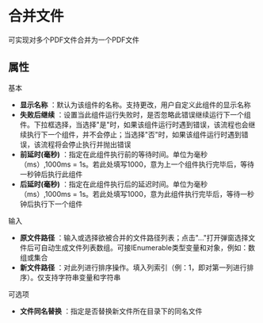# 合并文件

可实现对多个PDF文件合并为一个PDF文件

## 属性
基本
- **显示名称** ：默认为该组件的名称。支持更改，用户自定义此组件的显示名称
- **失败后继续** ：设置当此组件运行失败时，是否忽略此错误继续运行下一个组件。下拉框选择，当选择"是"时，如果该组件运行时遇到错误，该流程也会继续执行下一个组件，并不会停止；当选择"否"时，如果该组件运行时遇到错误，该流程将会停止执行并抛出错误
- **前延时(毫秒)** ：指定在此组件执行前的等待时间。单位为毫秒（ms）,1000ms = 1s。若此处填写1000，意为上一个组件执行完毕后，等待一秒钟后执行此组件
- **后延时(毫秒)** ：指定在此组件执行后的延迟时间。单位为毫秒（ms）,1000ms = 1s。若此处填写1000，意为此组件执行完毕后，等待一秒钟后执行下一个组件


输入

- **原文件路径** ：输入或选择欲被合并的文件路径列表；点击"..."打开弹窗选择文件后可自动生成文件列表数组。可接IEnumerable类型变量和对象，例如：数组或集合
- **新文件路径** ：对此列进行排序操作。填入列索引（例：1，即对第一列进行排序）。仅支持字符串变量和字符串

可选项

- **文件同名替换** ：指定是否替换新文件所在目录下的同名文件